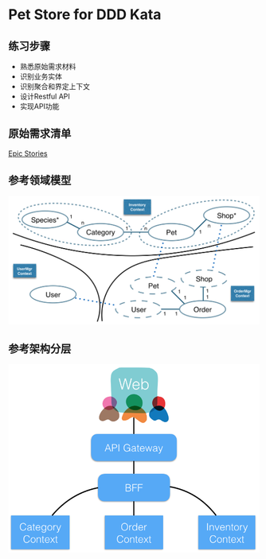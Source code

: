 # Pet Store for DDD Kata

## 练习步骤
- 熟悉原始需求材料
- 识别业务实体
- 识别聚合和界定上下文
- 设计Restful API
- 实现API功能

## 原始需求清单
[Epic Stories](_material/EpicStory.md)

## 参考领域模型
![Model](_image/model.png)

## 参考架构分层
![Layer](_image/layer.png)
